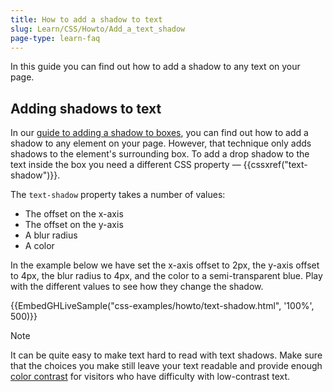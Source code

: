 ```yaml
---
title: How to add a shadow to text
slug: Learn/CSS/Howto/Add_a_text_shadow
page-type: learn-faq
---
```




In this guide you can find out how to add a shadow to any text on your page.

## Adding shadows to text

In our [guide to adding a shadow to boxes](/content/Learn/CSS/Howto/Add_a_shadow), you can find out how to add a shadow to any element on your page. However, that technique only adds shadows to the element's surrounding box. To add a drop shadow to the text inside the box you need a different CSS property — {{cssxref("text-shadow")}}.

The `text-shadow` property takes a number of values:

- The offset on the x-axis
- The offset on the y-axis
- A blur radius
- A color

In the example below we have set the x-axis offset to 2px, the y-axis offset to 4px, the blur radius to 4px, and the color to a semi-transparent blue. Play with the different values to see how they change the shadow.

{{EmbedGHLiveSample("css-examples/howto/text-shadow.html", '100%', 500)}}

> [!NOTE]
> It can be quite easy to make text hard to read with text shadows. Make sure that the choices you make still leave your text readable and provide enough [color contrast](/content/Web/Accessibility/Understanding_WCAG/Perceivable/Color_contrast) for visitors who have difficulty with low-contrast text.
